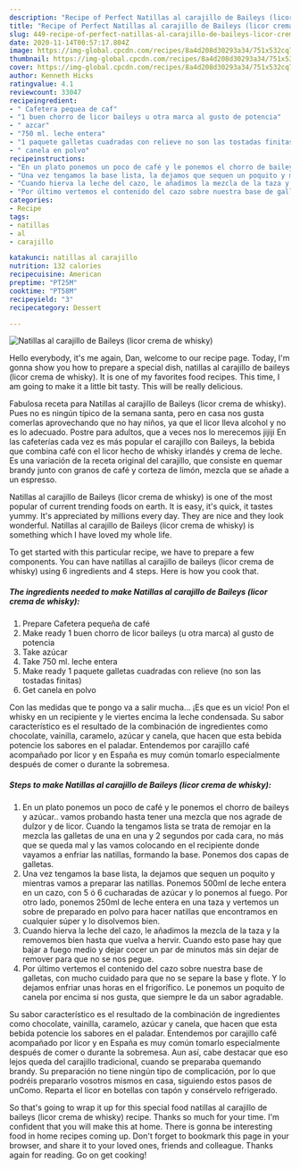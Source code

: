 ```yaml
---
description: "Recipe of Perfect Natillas al carajillo de Baileys (licor crema de whisky)"
title: "Recipe of Perfect Natillas al carajillo de Baileys (licor crema de whisky)"
slug: 449-recipe-of-perfect-natillas-al-carajillo-de-baileys-licor-crema-de-whisky
date: 2020-11-14T00:57:17.804Z
image: https://img-global.cpcdn.com/recipes/8a4d208d30293a34/751x532cq70/natillas-al-carajillo-de-baileys-licor-crema-de-whisky-foto-principal.jpg
thumbnail: https://img-global.cpcdn.com/recipes/8a4d208d30293a34/751x532cq70/natillas-al-carajillo-de-baileys-licor-crema-de-whisky-foto-principal.jpg
cover: https://img-global.cpcdn.com/recipes/8a4d208d30293a34/751x532cq70/natillas-al-carajillo-de-baileys-licor-crema-de-whisky-foto-principal.jpg
author: Kenneth Hicks
ratingvalue: 4.1
reviewcount: 33047
recipeingredient:
- " Cafetera pequea de caf"
- "1 buen chorro de licor baileys u otra marca al gusto de potencia"
- " azcar"
- "750 ml. leche entera"
- "1 paquete galletas cuadradas con relieve no son las tostadas finitas"
- " canela en polvo"
recipeinstructions:
- "En un plato ponemos un poco de café y le ponemos el chorro de baileys y azúcar.. vamos probando hasta tener una mezcla que nos agrade de dulzor y de licor. Cuando la tengamos lista se trata de remojar en la mezcla las galletas de una en una y 2 segundos por cada cara, no más que se queda mal y las vamos colocando en el recipiente donde vayamos a enfriar las natillas, formando la base. Ponemos dos capas de galletas."
- "Una vez tengamos la base lista, la dejamos que sequen un poquito y mientras vamos a preparar las natillas. Ponemos 500ml de leche entera en un cazo, con 5 ó 6 cucharadas de azúcar y lo ponemos al fuego. Por otro lado, ponemos 250ml de leche entera en una taza y vertemos un sobre de preparado en polvo para hacer natillas que encontramos en cualquier súper y lo disolvemos bien."
- "Cuando hierva la leche del cazo, le añadimos la mezcla de la taza y la removemos bien hasta que vuelva a hervir. Cuando esto pase hay que bajar a fuego medio y dejar cocer un par de minutos más sin dejar de remover para que no se nos pegue."
- "Por último vertemos el contenido del cazo sobre nuestra base de galletas, con mucho cuidado para que no se separe la base y flote. Y lo dejamos enfriar unas horas en el frigorífico. Le ponemos un poquito de canela por encima si nos gusta, que siempre le da un sabor agradable."
categories:
- Recipe
tags:
- natillas
- al
- carajillo

katakunci: natillas al carajillo 
nutrition: 132 calories
recipecuisine: American
preptime: "PT25M"
cooktime: "PT58M"
recipeyield: "3"
recipecategory: Dessert

---
```



![Natillas al carajillo de Baileys (licor crema de whisky)](https://img-global.cpcdn.com/recipes/8a4d208d30293a34/751x532cq70/natillas-al-carajillo-de-baileys-licor-crema-de-whisky-foto-principal.jpg)

Hello everybody, it's me again, Dan, welcome to our recipe page. Today, I'm gonna show you how to prepare a special dish, natillas al carajillo de baileys (licor crema de whisky). It is one of my favorites food recipes. This time, I am going to make it a little bit tasty. This will be really delicious.

Fabulosa receta para Natillas al carajillo de Baileys (licor crema de whisky). Pues no es ningún típico de la semana santa, pero en casa nos gusta comerlas aprovechando que no hay niños, ya que el licor lleva alcohol y no es lo adecuado. Postre para adultos, que a veces nos lo merecemos jijiji En las cafeterías cada vez es más popular el carajillo con Baileys, la bebida que combina café con el licor hecho de whisky irlandés y crema de leche. Es una variación de la receta original del carajillo, que consiste en quemar brandy junto con granos de café y corteza de limón, mezcla que se añade a un espresso.

Natillas al carajillo de Baileys (licor crema de whisky) is one of the most popular of current trending foods on earth. It is easy, it's quick, it tastes yummy. It's appreciated by millions every day. They are nice and they look wonderful. Natillas al carajillo de Baileys (licor crema de whisky) is something which I have loved my whole life.


To get started with this particular recipe, we have to prepare a few components. You can have natillas al carajillo de baileys (licor crema de whisky) using 6 ingredients and 4 steps. Here is how you cook that.

<!--inarticleads1-->

##### The ingredients needed to make Natillas al carajillo de Baileys (licor crema de whisky):

1. Prepare  Cafetera pequeña de café
1. Make ready 1 buen chorro de licor baileys (u otra marca) al gusto de potencia
1. Take  azúcar
1. Take 750 ml. leche entera
1. Make ready 1 paquete galletas cuadradas con relieve (no son las tostadas finitas)
1. Get  canela en polvo


Con las medidas que te pongo va a salir mucha… ¡Es que es un vicio! Pon el whisky en un recipiente y le viertes encima la leche condensada. Su sabor característico es el resultado de la combinación de ingredientes como chocolate, vainilla, caramelo, azúcar y canela, que hacen que esta bebida potencie los sabores en el paladar. Entendemos por carajillo café acompañado por licor y en España es muy común tomarlo especialmente después de comer o durante la sobremesa. 

<!--inarticleads2-->

##### Steps to make Natillas al carajillo de Baileys (licor crema de whisky):

1. En un plato ponemos un poco de café y le ponemos el chorro de baileys y azúcar.. vamos probando hasta tener una mezcla que nos agrade de dulzor y de licor. Cuando la tengamos lista se trata de remojar en la mezcla las galletas de una en una y 2 segundos por cada cara, no más que se queda mal y las vamos colocando en el recipiente donde vayamos a enfriar las natillas, formando la base. Ponemos dos capas de galletas.
1. Una vez tengamos la base lista, la dejamos que sequen un poquito y mientras vamos a preparar las natillas. Ponemos 500ml de leche entera en un cazo, con 5 ó 6 cucharadas de azúcar y lo ponemos al fuego. Por otro lado, ponemos 250ml de leche entera en una taza y vertemos un sobre de preparado en polvo para hacer natillas que encontramos en cualquier súper y lo disolvemos bien.
1. Cuando hierva la leche del cazo, le añadimos la mezcla de la taza y la removemos bien hasta que vuelva a hervir. Cuando esto pase hay que bajar a fuego medio y dejar cocer un par de minutos más sin dejar de remover para que no se nos pegue.
1. Por último vertemos el contenido del cazo sobre nuestra base de galletas, con mucho cuidado para que no se separe la base y flote. Y lo dejamos enfriar unas horas en el frigorífico. Le ponemos un poquito de canela por encima si nos gusta, que siempre le da un sabor agradable.


Su sabor característico es el resultado de la combinación de ingredientes como chocolate, vainilla, caramelo, azúcar y canela, que hacen que esta bebida potencie los sabores en el paladar. Entendemos por carajillo café acompañado por licor y en España es muy común tomarlo especialmente después de comer o durante la sobremesa. Aun así, cabe destacar que eso lejos queda del carajillo tradicional, cuando se preparaba quemando brandy. Su preparación no tiene ningún tipo de complicación, por lo que podréis prepararlo vosotros mismos en casa, siguiendo estos pasos de unComo. Reparta el licor en botellas con tapón y consérvelo refrigerado. 

So that's going to wrap it up for this special food natillas al carajillo de baileys (licor crema de whisky) recipe. Thanks so much for your time. I'm confident that you will make this at home. There is gonna be interesting food in home recipes coming up. Don't forget to bookmark this page in your browser, and share it to your loved ones, friends and colleague. Thanks again for reading. Go on get cooking!
